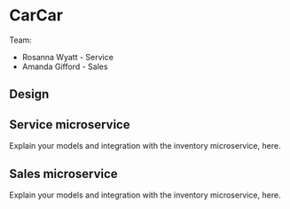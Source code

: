 # CarCar

Team:

* Rosanna Wyatt - Service
* Amanda Gifford - Sales

## Design

## Service microservice

Explain your models and integration with the inventory
microservice, here.

## Sales microservice

Explain your models and integration with the inventory
microservice, here.
